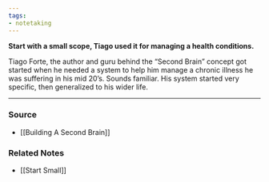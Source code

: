 ```yaml
---
tags:
- notetaking
---
```

**Start with a small scope, Tiago used it for managing a health conditions.**

Tiago Forte, the author and guru behind the “Second Brain” concept got started when he needed a system to help him manage a chronic illness he was suffering in his mid 20’s. Sounds familiar. His system started very specific, then generalized to his wider life.

---

### Source
- [[Building A Second Brain]]

### Related Notes
- [[Start Small]]